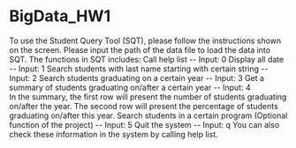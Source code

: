 # BigData_HW1
To use the Student Query Tool (SQT), please follow the instructions shown on the screen.
Please input the path of the data file to load the data into SQT.
The functions in SQT includes:
Call help list -- Input: 0
Display all date -- Input: 1
Search students with last name starting with certain string -- Input: 2
Search students graduating on a certain year -- Input: 3
Get a summary of students graduating on/after a certain year -- Input: 4                                                         
In the summary, the first row will present the number of students graduating on/after the year. 
The second row will present the percentage of students graduating on/after this year.
Search students in a certain program (Optional function of the project) -- Input: 5
Quit the system -- Input: q
You can also check these information in the system by calling help list.
